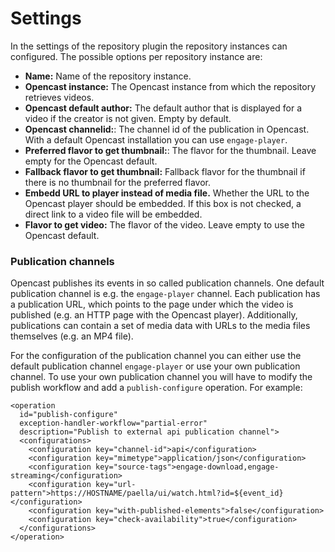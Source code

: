 # Settings

In the settings of the repository plugin the repository instances can configured.
The possible options per repository instance are:

* **Name:** Name of the repository instance.
* **Opencast instance:** The Opencast instance from which the repository retrieves videos.
* **Opencast default author:** The default author that is displayed for a video if the creator is not given. Empty by default.
* **Opencast channelid:**: The channel id of the publication in Opencast. With a default Opencast installation you can use `engage-player`.
* **Preferred flavor to get thumbnail:**: The flavor for the thumbnail. Leave empty for the Opencast default.
* **Fallback flavor to get thumbnail:** Fallback flavor for the thumbnail if there is no thumbnail for the preferred flavor.
* **Embedd URL to player instead of media file.** Whether the URL to the Opencast player should be embedded. If this box is not checked, a direct link to a video file will be embedded.
* **Flavor to get video:** The flavor of the video. Leave empty to use the Opencast default.

### Publication channels
Opencast publishes its events in so called publication channels.
One default publication channel is e.g. the `engage-player` channel.
Each publication has a publication URL, which points to the page under which the video is published (e.g. an HTTP page with the Opencast player).
Additionally, publications can contain a set of media data with URLs to the media files themselves (e.g. an MP4 file).

For the configuration of the publication channel you can either use the default publication channel `engage-player` or use your own publication channel. To use your own publication channel you will have to modify the publish workflow and add a `publish-configure` operation. For example:

```
<operation
  id="publish-configure"
  exception-handler-workflow="partial-error"
  description="Publish to external api publication channel">
  <configurations>
    <configuration key="channel-id">api</configuration>
    <configuration key="mimetype">application/json</configuration>
    <configuration key="source-tags">engage-download,engage-streaming</configuration>
    <configuration key="url-pattern">https://HOSTNAME/paella/ui/watch.html?id=${event_id}</configuration>
    <configuration key="with-published-elements">false</configuration>
    <configuration key="check-availability">true</configuration>
  </configurations>
</operation>

```